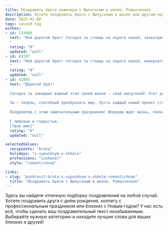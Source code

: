 ```yaml
---
title: Поздравить брата инженера с Выпускным в школе. Романтичное
description: Хотите поздравить брата с Выпускным в школе или другим праздником? Наш ИИ создаст незабываемое поздравление, а вы обязательно выделитесь среди других.  
date: 2025-01-08
tags: second tag
wishes:
- id: 133669
  text: "Мой дорогой брат! Сегодня ты стоишь на пороге новой, захватывающей жизни,  оставляя позади школьные годы и отправляясь в мир инженерных свершений.  Пусть твой путь будет полон блестящих идей, невероятных открытий и  радости от воплощения самых смелых проектов.  Твоя решительность и талант – это звезды, которые будут освещать тебе дорогу к успеху.  Я бесконечно горжусь тобой и верю в твою светлую будущность. С выпускным, любимый брат!
  "
  rating: "0"
  updated: "null"
- id: 83197
  text: "Мой дорогой брат! Сегодня ты стоишь на пороге новой, невероятно захватывающей жизни,  где твои знания и талант инженера раскроются во всей своей силе.  В этот волнующий день, в день твоего выпускного, я хочу пожелать тебе не только блестящего будущего, полного интересных проектов и достижений, но и  того самого вдохновения, которое будет сопровождать тебя на каждом шагу, превращая каждый твой проект в произведение искусства.  Пусть твоя дорога будет светлой и радостной, полной любви и веры в себя!  Я горжусь тобой, мой любимый брат!
  "
  rating: "0"
  updated: "null"
- id: 41895
  text: "Дорогой брат!
  
  Сегодня ты завершил важный этап своей жизни — твой выпускной! Этот день наполнен гордостью и надеждой, как яркие звезды на ночном небе. Ты уже совершил множество шагов на пути к своей мечте, и я уверен, что с профессией инженера перед тобой откроются безграничные горизонты.
  
  Ты — творец, способный преобразить мир. Пусть каждый новый проект станет для тебя искусством, а все идеи — живыми картинами. Желаю тебе вдохновения, смелости и творческого полета. Пусть каждый твой день будет наполнен радостью открытия, а сердце всегда горит огнем любви к тому, что ты делаешь.
  
  Поздравляю с этим замечательным праздником! Впереди ждет жизнь, полная удивительных свершений. Верю в твои силы и таланты!
  
  С любовью и гордостью,
  [Твое имя]"
  rating: "0"
  updated: "null"

selectedValues:
  recipients: "brata"
  holidays: "s-vypusknym-v-shkole"
  professions: "inzhener"
  style: "romantichnoe"

links:
- slug: "pozdravit-brata-s-vypusknym-v-shkole-romantichnoe"
  title: "Поздравить брата с Выпускным в школе. Романтичное"
---
```


Здесь вы найдете отличную подборку поздравлений на любой случай.
Хотите поздравить друга с днём рождения, коллегу с профессиональным праздником или близких с Новым годом? У нас есть всё, чтобы сделать ваш поздравительный текст незабываемым. Выбирайте нужную категорию и находите лучшие слова для ваших близких и друзей!
